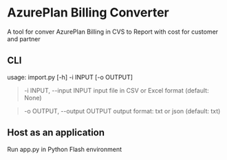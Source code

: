 # AzurePlan Billing  Converter
A tool for conver AzurePlan Billing in CVS to Report with cost for customer and partner

## CLI
usage: import.py [-h] -i INPUT [-o OUTPUT]
> -i INPUT, --input INPUT
input file in CSV or Excel format (default: None)

> -o OUTPUT, --output OUTPUT
output format: txt or json (default: txt)

## Host as an application
Run app.py in Python Flash environment